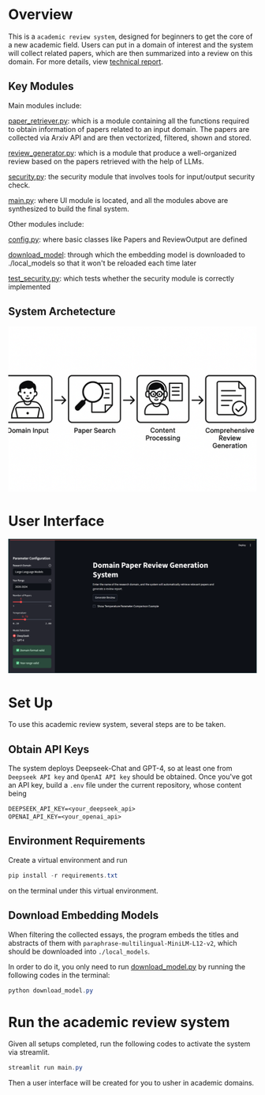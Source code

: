 # Overview
This is a `academic review system`, designed for beginners to get the core of a new academic field. Users can put in a domain of interest and the system will collect related papers, which are then summarized into a review on this domain. For more details, view [technical report](./technical_report.md). 

## Key Modules
Main modules include: 

[paper_retriever.py](./paper_retriever.py): which is a module containing all the functions required to obtain information of papers related to an input domain. The papers are collected via Arxiv API and are then vectorized, filtered, shown and stored.

[review_generator.py](./review_generator.py): which is a module that produce a well-organized review based on the papers retrieved with the help of LLMs. 

[security.py](./security.py): the security module that involves tools for input/output security check.

[main.py](./main.py): where UI module is located, and all the modules above are synthesized to build the final system.

Other modules include:

[config.py](./config.py): where basic classes like Papers and ReviewOutput are defined

[download_model](./download_model.py): through which the embedding model is downloaded to ./local_models so that it won't be reloaded each time later

[test_security.py](./security.py): which tests whether the security module is correctly implemented

## System Archetecture
![Archetecture](./flowchart.png)

# User Interface
![User Interface](./UI.png)

# Set Up
To use this academic review system, several steps are to be taken.
## Obtain API Keys
The system deploys Deepseek-Chat and GPT-4, so at least one from `Deepseek API key` and `OpenAI API key` should be obtained. 
Once you've got an API key, build a `.env` file under the current repository, whose content being
```
DEEPSEEK_API_KEY=<your_deepseek_api>
OPENAI_API_KEY=<your_openai_api>
```

## Environment Requirements
Create a virtual environment and run
```powershell
pip install -r requirements.txt
```
on the terminal under this virtual environment.

## Download Embedding Models
When filtering the collected essays, the program embeds the titles and abstracts of them with `paraphrase-multilingual-MiniLM-L12-v2`, which should be downloaded into `./local_models`. 

In order to do it, you only need to run [download_model.py](./download_model.py) by running the following codes in the terminal:
```powershell
python download_model.py
```

# Run the academic review system
Given all setups completed, run the following codes to activate the system via streamlit.
```powershell
streamlit run main.py
```
Then a user interface will be created for you to usher in academic domains.